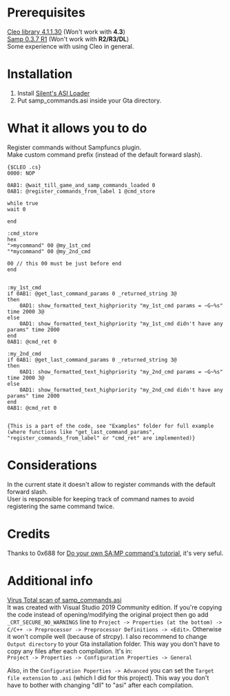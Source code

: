 # Prerequisites
[Cleo library 4.1.1.30](https://cleo.li/cleo4/CLEO4.1_setup.exe) (Won't work with **4.3**)  
[Samp 0.3.7 R1](http://files.sa-mp.com/sa-mp-0.3.7-install.exe) (Won't work with **R2/R3/DL**)  
Some experience with using Cleo in general.

# Installation
1. Install [Silent's ASI Loader](https://www.gtagarage.com/mods/show.php?id=21709)  
2. Put samp_commands.asi inside your Gta directory.  

# What it allows you to do 
Register commands without Sampfuncs plugin.  
Make custom command prefix (instead of the default forward slash).   
```
{$CLEO .cs}
0000: NOP

0AB1: @wait_till_game_and_samp_commands_loaded 0
0AB1: @register_commands_from_label 1 @cmd_store

while true 
wait 0 

end

:cmd_store
hex
">mycommand" 00 @my_1st_cmd     
"*mycommand" 00 @my_2nd_cmd

00 // this 00 must be just before end
end


:my_1st_cmd
if 0AB1: @get_last_command_params 0 _returned_string 3@
then
    0AD1: show_formatted_text_highpriority "my_1st_cmd params = ~G~%s" time 2000 3@
else 
    0AD1: show_formatted_text_highpriority "my_1st_cmd didn't have any params" time 2000
end
0AB1: @cmd_ret 0

:my_2nd_cmd
if 0AB1: @get_last_command_params 0 _returned_string 3@
then
    0AD1: show_formatted_text_highpriority "my_2nd_cmd params = ~G~%s" time 2000 3@
else 
    0AD1: show_formatted_text_highpriority "my_2nd_cmd didn't have any params" time 2000
end
0AB1: @cmd_ret 0


{This is a part of the code, see "Examples" folder for full example (where functions like "get_last_command_params", "register_commands_from_label" or "cmd_ret" are implemented)}
```

# Considerations  
In the current state it doesn't allow to register commands with the default forward slash.  
User is responsible for keeping track of command names to avoid registering the same command twice.  

# Credits 
Thanks to 0x688 for [Do your own SA:MP command's tutorial](http://ugbase.eu/index.php?threads/do-your-own-sa-mp-commands.18694/), it's very seful.  

# Additional info
[Virus Total scan of samp_commands.asi](https://www.virustotal.com/gui/file/cf2f5e0020cf821a7deccf700dc4a24553395f5f49815f9488fdaf99b1531771/detection)  
It was created with Visual Studio 2019 Community edition. If you're copying the code instead of opening/modifying the original project then go add `_CRT_SECURE_NO_WARNINGS` line to `Project -> Properties (at the bottom) -> C/C++ -> Preprocessor -> Preprocessor Definitions -> <Edit>`. Otherwise it won't compile well (because of strcpy). I also recommend to change `Output directory` to your Gta installation folder. This way you don't have to copy any files after each compilation. It's in:  
`Project -> Properties -> Configuration Properties -> General`

Also, in the `Configuration Poperties -> Advanced` you can set the `Target file extension` to `.asi` (which I did for this project). This way you don't have to bother with changing "dll" to "asi" after each compilation.